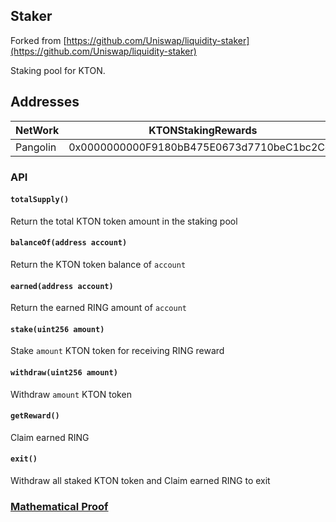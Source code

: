 ## Staker

Forked from 
[https://github.com/Uniswap/liquidity-staker](https://github.com/Uniswap/liquidity-staker)

Staking pool for KTON. 

## Addresses
|  NetWork  |       KTONStakingRewards                   | | 
|-----------|--------------------------------------------|-|
|  Pangolin | 0x0000000000F9180bB475E0673d7710beC1bc2Cc0 ||

### API

#### `totalSupply()` 
Return the total KTON token amount in the staking pool

#### `balanceOf(address account)`
Return the KTON token balance of `account`

#### `earned(address account)`
Return the earned RING amount of `account`

#### `stake(uint256 amount)`
Stake `amount` KTON token for receiving RING reward

#### `withdraw(uint256 amount)`
Withdraw `amount` KTON token

#### `getReward()`
Claim earned RING

#### `exit()`
Withdraw all staked KTON token and Claim earned RING to exit

### [Mathematical Proof](./doc/staker.pdf)
